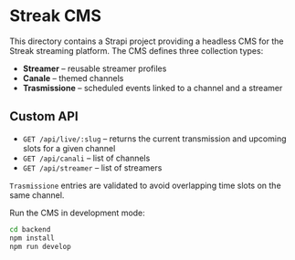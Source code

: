 # Streak CMS

This directory contains a Strapi project providing a headless CMS for the Streak streaming platform. The CMS defines three collection types:

- **Streamer** – reusable streamer profiles
- **Canale** – themed channels
- **Trasmissione** – scheduled events linked to a channel and a streamer

## Custom API

- `GET /api/live/:slug` – returns the current transmission and upcoming slots for a given channel
- `GET /api/canali` – list of channels
- `GET /api/streamer` – list of streamers

`Trasmissione` entries are validated to avoid overlapping time slots on the same channel.

Run the CMS in development mode:

```bash
cd backend
npm install
npm run develop
```
